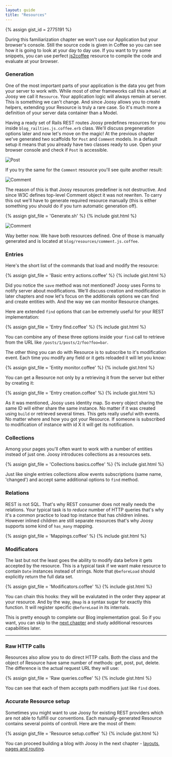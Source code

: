```yaml
---
layout: guide
title: "Resources"
---
```


{% assign gist_id = 2775191 %}

<div class="info">
  <p>
    During this familiarization chapter we won't use our Application but your browser's console. Still the source code is given in Coffee so you can see how it is going to look at your day to day use. If you want to try some snippets, you can use perfect <a href="http://js2coffee.org/">js2coffee</a> resource to compile the code and evaluate at your browser.
  </p>
</div>

### Generation

One of the most important parts of your application is the data you get from your server to work with. While most of other frameworks call this a `Model` at Joosy we call it `Resource`. Your application logic will always remain at server. This is something we can't change. And since Joosy allows you to create helpers, extending your Resource is truly a rare case. So it's much more a definition of your server data container than a Model.

Having a ready set of Rails REST routes Joosy predefines resources for you inside `blog_railties.js.coffee.erb` class. We'll discuss pregeneration options later and now let's move on the magic! At the previous chapter we've generated two scaffolds for `Post` and `Comment` models. In a default setup it means that you already have two classes ready to use. Open your browser console and check if `Post` is accessible.

![Post](http://f.cl.ly/items/3R3420150W0x3A0k1m2q/post.png)

If you try the same for the `Comment` resource you'll see quite another result:

![Comment](http://f.cl.ly/items/1L2j3r1V1H333v430F1v/comment.png)

The reason of this is that Joosy resources predefiner is not destructive. And since W3C defines top-level Comment object it was not rewriten. To carry this out we'll have to generate required resource manually (this is either something you should do if you turn automatic generation off).

{% assign gist_file = 'Generate.sh' %}
{% include gist.html %}

![Comment](http://f.cl.ly/items/3n0Y3R1Q1M130z3J0F0Q/real_comment.png)

Way better now. We have both resources defined. One of those is manually generated and is located at `blog/resources/comment.js.coffee`.

### Entries

Here's the short list of the commands that load and modify the resource:

{% assign gist_file = 'Basic entry actions.coffee' %}
{% include gist.html %}

Did you notice the `save` method was not mentioned? Joosy uses Forms to notify server about modifications. We'll discuss creation and modification in later chapters and now let's focus on the additionals options we can find and create entities with. And the way we can monitor Resource changes.

Here are extended `find` options that can be extremely useful for your REST implementation:

{% assign gist_file = 'Entry find.coffee' %}
{% include gist.html %}

You can combine any of these three options inside your `find` call to retrieve from the URL like `/posts/1/posts/2/foo?foo=bar`.

The other thing you can do with Resource is to subscribe to it's modification event. Each time you modify any field or it gets reloaded it will let you know:

{% assign gist_file = 'Entity monitor.coffee' %}
{% include gist.html %}

You can get a Resource not only by a retrieving it from the server but either by creating it:

{% assign gist_file = 'Entry creation.coffee' %}
{% include gist.html %}

As it was mentioned, Joosy uses identity map. So every object sharing the same ID will either share the same instance. No matter if it was created using `build` or retrieved several times. This gets really useful with events. No matter where and how you got your Resource. If someone is subscribed to modification of instance with id X it will get its notification.

### Collections

Among your pages you'll often want to work with a number of entities instead of just one. Joosy introduces collections as a resources sets.

{% assign gist_file = 'Collections basics.coffee' %}
{% include gist.html %}

Just like single entries collections allow events subscriptions (same name, 'changed') and accept same additional options to `find` method.

### Relations

REST is not SQL. That's why REST consumer does not really needs the relations. Your typical task is to _reduce_ number of HTTP queries that's why it's a common practice to load top instance that has children inlines. However inlined children are still separate resources that's why Joosy supports some kind of `has_many` mapping.

{% assign gist_file = 'Mappings.coffee' %}
{% include gist.html %}

### Modificators

The last but not the least goes the ability to modify data before it gets accepted by the resource. This is a typical task if we want make resource to contain `Date` instances instead of strings. Note that `@beforeLoad` should explicitly return the full data set. 

{% assign gist_file = 'Modificators.coffee' %}
{% include gist.html %}

You can chain this hooks: they will be evalutated in the order they appear at your resource. And by the way, `@map` is a syntax sugar for exactly this function. It will register specific `@beforeLoad` in its internals.

<div class="warning">
  <p>
    This is pretty enough to complete our Blog implementation goal. So if you want, you can skip to the <a href="/guides/blog/layouts-pages-and-routing">next chapter</a> and study additional resources capabilities later.
  </p>
</div>

<hr class="additional" />

### Raw HTTP calls

Resources also allow you to do direct HTTP calls. Both the class and the object of Resource have same number of methods: get, post, put, delete. The difference is the actual request URL they will use:

{% assign gist_file = 'Raw queries.coffee' %}
{% include gist.html %}

You can see that each of them accepts path modifiers just like `find` does.

### Accurate Resource setup

Sometimes you might want to use Joosy for existing REST providers which are not able to fullfill our conventions. Each manually-generated Resource contains several points of controll. Here are the most of them:

{% assign gist_file = 'Resource setup.coffee' %}
{% include gist.html %}

You can proceed building a blog with Joosy in the next chapter - [layouts, pages and routing](/guides/blog/layouts-pages-and-routing.html).
